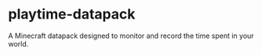 # playtime-datapack
A Minecraft datapack designed to monitor and record the time spent in your world.
